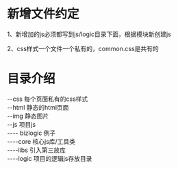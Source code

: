 # 新增文件约定
1、新增加的js必须都写到js/logic目录下面，根据模块新创建js

2、css样式一个文件一个私有的，common.css是共有的

# 目录介绍
--css     每个页面私有的css样式<br/>
--html    静态的html页面<br/>
--img     静态图片<br/>
--js      项目js<br/>
---- bizlogic  例子<br/>
----core       核心js库/工具类<br/>
----libs        引入第三放库<br/>
----logic       项目的逻辑js存放目录<br/>